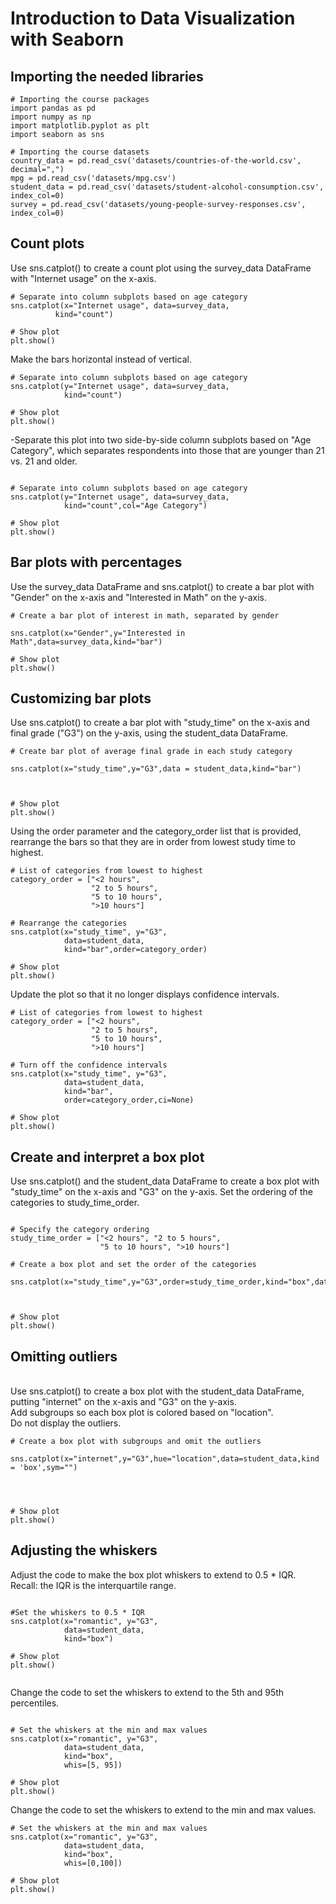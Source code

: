 # Introduction to Data Visualization with Seaborn

<h2> Importing the needed libraries </h2> 
  
  ```
 # Importing the course packages
import pandas as pd
import numpy as np
import matplotlib.pyplot as plt
import seaborn as sns

# Importing the course datasets
country_data = pd.read_csv('datasets/countries-of-the-world.csv', decimal=",")
mpg = pd.read_csv('datasets/mpg.csv')
student_data = pd.read_csv('datasets/student-alcohol-consumption.csv', index_col=0)
survey = pd.read_csv('datasets/young-people-survey-responses.csv', index_col=0)
  
  ```
  
  <h2> Count plots </h2>
  
  Use sns.catplot() to create a count plot using the survey_data DataFrame with "Internet usage" on the x-axis.

  
  ```
  # Separate into column subplots based on age category
sns.catplot(x="Internet usage", data=survey_data,
            kind="count")

# Show plot
plt.show()
  
  ```

Make the bars horizontal instead of vertical.

```
# Separate into column subplots based on age category
sns.catplot(y="Internet usage", data=survey_data,
            kind="count")

# Show plot
plt.show()
```


-Separate this plot into two side-by-side column subplots based on "Age Category", which separates respondents into those that are younger than 21 vs. 21 and older.


```

# Separate into column subplots based on age category
sns.catplot(y="Internet usage", data=survey_data,
            kind="count",col="Age Category")

# Show plot
plt.show()

```

<h2> Bar plots with percentages </h2>

Use the survey_data DataFrame and sns.catplot() to create a bar plot with "Gender" on the x-axis and "Interested in Math" on the y-axis.

```
# Create a bar plot of interest in math, separated by gender

sns.catplot(x="Gender",y="Interested in Math",data=survey_data,kind="bar")

# Show plot
plt.show()

```
<h2> Customizing bar plots </h2>

Use sns.catplot() to create a bar plot with "study_time" on the x-axis and final grade ("G3") on the y-axis, using the student_data DataFrame.


```
# Create bar plot of average final grade in each study category

sns.catplot(x="study_time",y="G3",data = student_data,kind="bar")



# Show plot
plt.show()

```

Using the order parameter and the category_order list that is provided, rearrange the bars so that they are in order from lowest study time to highest.


```
# List of categories from lowest to highest
category_order = ["<2 hours", 
                  "2 to 5 hours", 
                  "5 to 10 hours", 
                  ">10 hours"]

# Rearrange the categories
sns.catplot(x="study_time", y="G3",
            data=student_data,
            kind="bar",order=category_order)

# Show plot
plt.show()

```

Update the plot so that it no longer displays confidence intervals.

```
# List of categories from lowest to highest
category_order = ["<2 hours", 
                  "2 to 5 hours", 
                  "5 to 10 hours", 
                  ">10 hours"]

# Turn off the confidence intervals
sns.catplot(x="study_time", y="G3",
            data=student_data,
            kind="bar",
            order=category_order,ci=None)

# Show plot
plt.show()
```

<h2> Create and interpret a box plot </h2>

Use sns.catplot() and the student_data DataFrame to create a box plot with "study_time" on the x-axis and "G3" on the y-axis. Set the ordering of the categories to study_time_order.

```

# Specify the category ordering
study_time_order = ["<2 hours", "2 to 5 hours", 
                    "5 to 10 hours", ">10 hours"]

# Create a box plot and set the order of the categories

sns.catplot(x="study_time",y="G3",order=study_time_order,kind="box",data=student_data)



# Show plot
plt.show()

```

<h2> Omitting outliers</h2>

<br> Use sns.catplot() to create a box plot with the student_data DataFrame, putting "internet" on the x-axis and "G3" on the y-axis.
<br> Add subgroups so each box plot is colored based on "location".
<br> Do not display the outliers.


```
# Create a box plot with subgroups and omit the outliers

sns.catplot(x="internet",y="G3",hue="location",data=student_data,kind = 'box',sym="")




# Show plot
plt.show()

```


<h2> Adjusting the whiskers </h2>

Adjust the code to make the box plot whiskers to extend to 0.5 * IQR. Recall: the IQR is the interquartile range.

```

#Set the whiskers to 0.5 * IQR
sns.catplot(x="romantic", y="G3",
            data=student_data,
            kind="box")

# Show plot
plt.show()


```

Change the code to set the whiskers to extend to the 5th and 95th percentiles.


```

# Set the whiskers at the min and max values
sns.catplot(x="romantic", y="G3",
            data=student_data,
            kind="box",
            whis=[5, 95])

# Show plot
plt.show()

```

Change the code to set the whiskers to extend to the min and max values.

```
# Set the whiskers at the min and max values
sns.catplot(x="romantic", y="G3",
            data=student_data,
            kind="box",
            whis=[0,100])

# Show plot
plt.show()

```






































